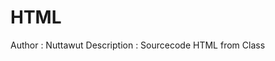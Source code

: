 HTML
==========================================================
Author : Nuttawut
Description : Sourcecode HTML from Class
